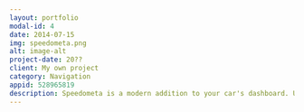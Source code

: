 ```yaml
---
layout: portfolio
modal-id: 4
date: 2014-07-15
img: speedometa.png
alt: image-alt
project-date: 20??
client: My own project
category: Navigation
appid: 528965819
description: Speedometa is a modern addition to your car's dashboard. Use it to see your speed and heading with GPS accuracy. The map will show you the location of nearby speed cameras, so please check yourself before you wreck yourself.<br><br>Pioneer AppRadio and AppMode compatible.<br><br>Any questions, ideas or suggestions email <a href="mailto:support@speedometa.co">support@speedometa.co</a><br><br>Speed Camera data is made available under the Open Database License<br>© OpenStreetMap contributors<br><br>
---
```

